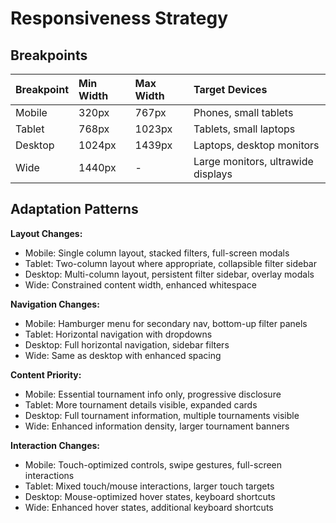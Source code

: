 # Responsiveness Strategy

## Breakpoints

| Breakpoint | Min Width | Max Width | Target Devices |
| :--- | :--- | :--- | :--- |
| Mobile | 320px | 767px | Phones, small tablets |
| Tablet | 768px | 1023px | Tablets, small laptops |
| Desktop | 1024px | 1439px | Laptops, desktop monitors |
| Wide | 1440px | - | Large monitors, ultrawide displays |

## Adaptation Patterns

**Layout Changes:**
- Mobile: Single column layout, stacked filters, full-screen modals
- Tablet: Two-column layout where appropriate, collapsible filter sidebar
- Desktop: Multi-column layout, persistent filter sidebar, overlay modals
- Wide: Constrained content width, enhanced whitespace

**Navigation Changes:**
- Mobile: Hamburger menu for secondary nav, bottom-up filter panels
- Tablet: Horizontal navigation with dropdowns
- Desktop: Full horizontal navigation, sidebar filters
- Wide: Same as desktop with enhanced spacing

**Content Priority:**
- Mobile: Essential tournament info only, progressive disclosure
- Tablet: More tournament details visible, expanded cards
- Desktop: Full tournament information, multiple tournaments visible
- Wide: Enhanced information density, larger tournament banners

**Interaction Changes:**
- Mobile: Touch-optimized controls, swipe gestures, full-screen interactions
- Tablet: Mixed touch/mouse interactions, larger touch targets
- Desktop: Mouse-optimized hover states, keyboard shortcuts
- Wide: Enhanced hover states, additional keyboard shortcuts
